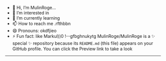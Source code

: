 - 👋 Hi, I’m MulinRoge...
- 👀 I’m interested in 
- 🌱 I’m currently learning
- 📫 How to reach me .rfthbbn
- 😄 Pronouns: okdfjieo
- ⚡ Fun fact: like Markul))0
!--gfbghnukytg
MulinRoge/MulinRoge is a ✨ special ✨ repository because its `README.md` (this file) appears on your GitHub profile.
You can click the Preview link to take a look 
---
